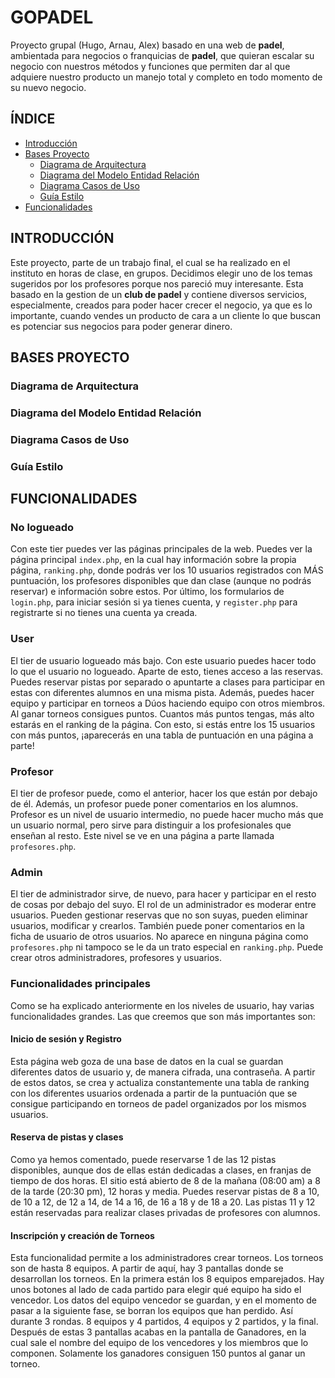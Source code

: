 # GOPADEL
Proyecto grupal (Hugo, Arnau, Alex) basado en una web de **padel**, ambientada para negocios o franquicias de **padel**, que quieran escalar su negocio con nuestros métodos y funciones que permiten dar al que adquiere nuestro producto un manejo total y completo en todo momento de su nuevo negocio.

## ÍNDICE
* [Introducción](#introducción)
* [Bases Proyecto](#bases-proyecto)
  * [Diagrama de Arquitectura](#diagrama-de-arquitectura)
  * [Diagrama del Modelo Entidad Relación](#diagrama-del-modelo-entidad-relación)
  * [Diagrama Casos de Uso](#diagrama-casos-de-uso)
  * [Guía Estilo](#guía-estilo)
* [Funcionalidades](#funcionalidades)

## INTRODUCCIÓN
Este proyecto, parte de un trabajo final, el cual se ha realizado en el instituto en horas de clase, en grupos. Decidimos elegir uno de los temas sugeridos por los profesores porque nos pareció muy interesante.
Esta basado en la gestion de un **club de padel** y contiene diversos servicios, especialmente, creados para poder hacer crecer el negocio, ya que es lo importante, cuando vendes un producto de cara a un cliente
lo que buscan es potenciar sus negocios para poder generar dinero.


## BASES PROYECTO

### Diagrama de Arquitectura

### Diagrama del Modelo Entidad Relación

### Diagrama Casos de Uso

### Guía Estilo

## FUNCIONALIDADES

### No logueado
Con este tier puedes ver las páginas principales de la web. Puedes ver la página principal `index.php`, en la cual hay información sobre la propia página, `ranking.php`, donde podrás ver los 10 usuarios registrados con MÁS puntuación, los profesores disponibles que dan clase (aunque no podrás reservar) e información sobre estos. Por último, los formularios de `login.php`, para iniciar sesión si ya tienes cuenta, y `register.php` para registrarte si no tienes una cuenta ya creada.

### User
El tier de usuario logueado más bajo. Con este usuario puedes hacer todo lo que el usuario no logueado. Aparte de esto, tienes acceso a las reservas. Puedes reservar pistas por separado o apuntarte a clases para participar en estas con diferentes alumnos en una misma pista. Además, puedes hacer equipo y participar en torneos a Dúos haciendo equipo con otros miembros. Al ganar torneos consigues puntos. Cuantos más puntos tengas, más alto estarás en el ranking de la página. Con esto, si estás entre los 15 usuarios con más puntos, ¡aparecerás en una tabla de puntuación en una página a parte!

### Profesor
El tier de profesor puede, como el anterior, hacer los que están por debajo de él. Además, un profesor puede poner comentarios en los alumnos. Profesor es un nivel de usuario intermedio, no puede hacer mucho más que un usuario normal, pero sirve para distinguir a los profesionales que enseñan al resto. Este nivel se ve en una página a parte llamada `profesores.php`.

### Admin
El tier de administrador sirve, de nuevo, para hacer y participar en el resto de cosas por debajo del suyo. El rol de un administrador es moderar entre usuarios. Pueden gestionar reservas que no son suyas, pueden eliminar usuarios, modificar y crearlos. También puede poner comentarios en la ficha de usuario de otros usuarios. No aparece en ninguna página como `profesores.php` ni tampoco se le da un trato especial en `ranking.php`. Puede crear otros administradores, profesores y usuarios.

### Funcionalidades principales
Como se ha explicado anteriormente en los niveles de usuario, hay varias funcionalidades grandes. Las que creemos que son más importantes son:

#### Inicio de sesión y Registro
Esta página web goza de una base de datos en la cual se guardan diferentes datos de usuario y, de manera cifrada, una contraseña. A partir de estos datos, se crea y actualiza constantemente una tabla de ranking con los diferentes usuarios ordenada a partir de la puntuación que se consigue participando en torneos de padel organizados por los mismos usuarios.

#### Reserva de pistas y clases
Como ya hemos comentado, puede reservarse 1 de las 12 pistas disponibles, aunque dos de ellas están dedicadas a clases, en franjas de tiempo de dos horas. El sitio está abierto de 8 de la mañana (08:00 am) a 8 de la tarde (20:30 pm), 12 horas y media. Puedes reservar pistas de 8 a 10, de 10 a 12, de 12 a 14, de 14 a 16, de 16 a 18 y de 18 a 20. Las pistas 11 y 12 están reservadas para realizar clases privadas de profesores con alumnos.

#### Inscripción y creación de Torneos
Esta funcionalidad permite a los administradores crear torneos. Los torneos son de hasta 8 equipos. A partir de aquí, hay 3 pantallas donde se desarrollan los torneos. En la primera están los 8 equipos emparejados. Hay unos botones al lado de cada partido para elegir qué equipo ha sido el vencedor. Los datos del equipo vencedor se guardan, y en el momento de pasar a la siguiente fase, se borran los equipos que han perdido. Así durante 3 rondas. 8 equipos y 4 partidos, 4 equipos y 2 partidos, y la final. Después de estas 3 pantallas acabas en la pantalla de Ganadores, en la cual sale el nombre del equipo de los vencedores y los miembros que lo componen. Solamente los ganadores consiguen 150 puntos al ganar un torneo.
